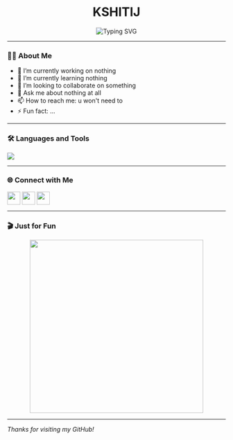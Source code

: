 <!-- Profile README.md -->

<h1 align="center">KSHITIJ</h1>

<p align="center">
  <img src="https://readme-typing-svg.demolab.com/?lines=Engineer+Is+A;Lifelong+Learner&center=true&width=380&height=45" alt="Typing SVG" />
</p>

---

### 👨‍💻 About Me

- 🔭 I’m currently working on nothing
- 🌱 I’m currently learning nothing
- 👯 I’m looking to collaborate on something
- 💬 Ask me about nothing at all
- 📫 How to reach me: u won't need to
- ⚡ Fun fact: ...

---

### 🛠️ Languages and Tools

<p align="left">
  <img src="https://skillicons.dev/icons?i=python,cpp,c,git,github,linux" />
</p>

---

### 🌐 Connect with Me

<p align="left">
  <a href="https://www.linkedin.com/in/kshitij-%E2%80%8E-6535b9355?utm_source=share&utm_campaign=share_via&utm_content=profile&utm_medium=android_app" target="blank"><img align="center" src="https://skillicons.dev/icons?i=linkedin" height="30" /></a>
  <a href="https://twitter.com/hexter0712" target="blank"><img align="center" src="https://skillicons.dev/icons?i=twitter" height="30" /></a>
  <a href="mailto:kshitij12032006@gmail.com"><img align="center" src="https://skillicons.dev/icons?i=gmail" height="30" /></a>
</p>

---

### 🎬 Just for Fun

<p align="center">
  <img src="https://media.giphy.com/media/qgQUggAC3Pfv687qPC/giphy.gif" width="400" />
</p>

---

_Thanks for visiting my GitHub!_
